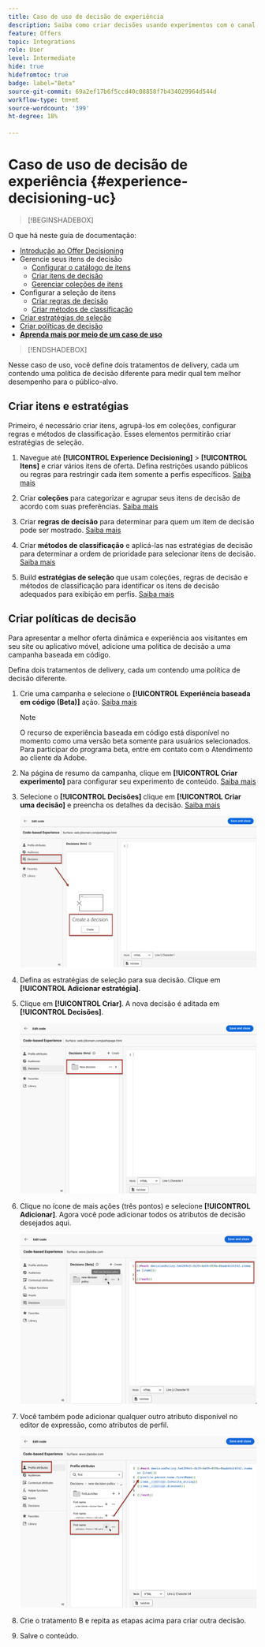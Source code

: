 ```yaml
---
title: Caso de uso de decisão de experiência
description: Saiba como criar decisões usando experimentos com o canal baseado em código
feature: Offers
topic: Integrations
role: User
level: Intermediate
hide: true
hidefromtoc: true
badge: label="Beta"
source-git-commit: 69a2ef17b6f5ccd40c08858f7b434029964d544d
workflow-type: tm+mt
source-wordcount: '399'
ht-degree: 18%

---
```


# Caso de uso de decisão de experiência {#experience-decisioning-uc}

>[!BEGINSHADEBOX]

O que há neste guia de documentação:

* [Introdução ao Offer Decisioning](gs-experience-decisioning.md)
* Gerencie seus itens de decisão
   * [Configurar o catálogo de itens](catalogs.md)
   * [Criar itens de decisão](items.md)
   * [Gerenciar coleções de itens](collections.md)
* Configurar a seleção de itens
   * [Criar regras de decisão](rules.md)
   * [Criar métodos de classificação](ranking.md)
* [Criar estratégias de seleção](selection-strategies.md)
* [Criar políticas de decisão](create-decision.md)
* **[Aprenda mais por meio de um caso de uso](experience-decisioning-uc.md)**

>[!ENDSHADEBOX]

Nesse caso de uso, você define dois tratamentos de delivery, cada um contendo uma política de decisão diferente para medir qual tem melhor desempenho para o público-alvo.

## Criar itens e estratégias

Primeiro, é necessário criar itens, agrupá-los em coleções, configurar regras e métodos de classificação. Esses elementos permitirão criar estratégias de seleção.

1. Navegue até **[!UICONTROL Experience Decisioning]** > **[!UICONTROL Itens]** e criar vários itens de oferta. Defina restrições usando públicos ou regras para restringir cada item somente a perfis específicos. [Saiba mais](items.md)

   <!--
   1. From the items list, click the **[!UICONTROL Edit schema]** button  and edit the custom attributes if needed. [Learn how to work with catalogs](catalogs.md)-->

1. Criar **coleções** para categorizar e agrupar seus itens de decisão de acordo com suas preferências. [Saiba mais](collections.md)

1. Criar **regras de decisão** para determinar para quem um item de decisão pode ser mostrado. [Saiba mais](rules.md)

1. Criar **métodos de classificação** e aplicá-las nas estratégias de decisão para determinar a ordem de prioridade para selecionar itens de decisão. [Saiba mais](ranking.md)

1. Build **estratégias de seleção** que usam coleções, regras de decisão e métodos de classificação para identificar os itens de decisão adequados para exibição em perfis. [Saiba mais](selection-strategies.md)

## Criar políticas de decisão

Para apresentar a melhor oferta dinâmica e experiência aos visitantes em seu site ou aplicativo móvel, adicione uma política de decisão a uma campanha baseada em código.

Defina dois tratamentos de delivery, cada um contendo uma política de decisão diferente.

1. Crie uma campanha e selecione o **[!UICONTROL Experiência baseada em código (Beta)]** ação. [Saiba mais](../code-based/create-code-based.md)

   >[!NOTE]
   >
   >O recurso de experiência baseada em código está disponível no momento como uma versão beta somente para usuários selecionados. Para participar do programa beta, entre em contato com o Atendimento ao cliente da Adobe.

1. Na página de resumo da campanha, clique em **[!UICONTROL Criar experimento]** para configurar seu experimento de conteúdo. [Saiba mais](../campaigns/content-experiment.md)

1. Selecione o **[!UICONTROL Decisões]** clique em **[!UICONTROL Criar uma decisão]** e preencha os detalhes da decisão. [Saiba mais](create-decision.md)

   ![](assets/decision-code-based-create.png)

1. Defina as estratégias de seleção para sua decisão. Clique em **[!UICONTROL Adicionar estratégia]**.

1. Clique em **[!UICONTROL Criar]**. A nova decisão é aditada em **[!UICONTROL Decisões]**.

   ![](assets/decision-code-based-decision-added.png)

1. Clique no ícone de mais ações (três pontos) e selecione **[!UICONTROL Adicionar]**. Agora você pode adicionar todos os atributos de decisão desejados aqui.

   ![](assets/decision-code-based-add-decision.png)

1. Você também pode adicionar qualquer outro atributo disponível no editor de expressão, como atributos de perfil.

   ![](assets/decision-code-based-decision-profile-attribute.png)

1. Crie o tratamento B e repita as etapas acima para criar outra decisão.

1. Salve o conteúdo.


